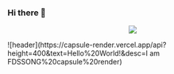 ### Hi there 👋


<p align="center">
<img src="https://capsule-render.vercel.app/api?type=waving&color=timeGradient&height=300&&section=header&text={Hello!}&fontSize=90&fontAlign=50&fontAlignY=30&desc={I am FDSSONG}&descAlign=50&descSize=30&descAlignY=60&animation=twinkling" />
</p>
![header](https://capsule-render.vercel.app/api?height=400&text=Hello%20World!&desc=I am FDSSONG%20capsule%20render)

<!--
**FDSSONG/FDSSONG** is a ✨ _special_ ✨ repository because its `README.md` (this file) appears on your GitHub profile.

Here are some ideas to get you started:

- 🔭 I’m currently working on ...
- 🌱 I’m currently learning ...
- 👯 I’m looking to collaborate on ...
- 🤔 I’m looking for help with ...
- 💬 Ask me about ...
- 📫 How to reach me: ...
- 😄 Pronouns: ...
- ⚡ Fun fact: ...
-->
